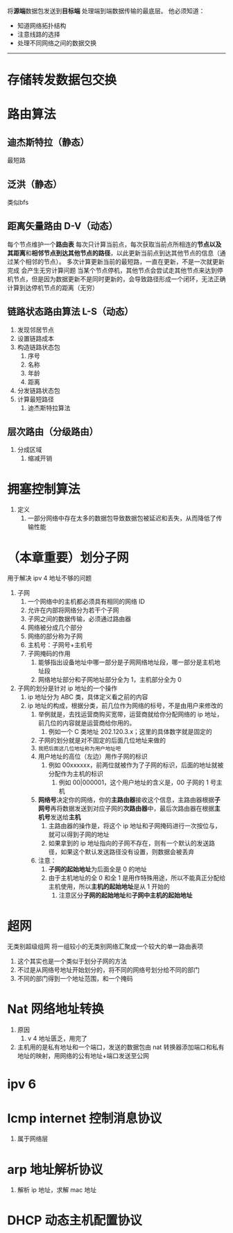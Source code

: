 将**源端**数据包发送到**目标端**
处理端到端数据传输的最底层。
他必须知道：
- 知道网络拓扑结构
- 注意线路的选择
- 处理不同网络之间的数据交换
- ---

# 存储转发数据包交换


# 路由算法
## 迪杰斯特拉（静态）
最短路
## 泛洪（静态）
类似bfs
## 距离矢量路由 D-V（动态）
每个节点维护一个**路由表**
每次只计算当前点，每次获取当前点所相连的**节点以及其距离**和**相邻节点到达其他节点的路径**，以此更新当前点到达其他节点的信息（通过某个相邻的节点）。
多次计算更新当前的最短路，一直在更新，不是一次就更新完成
会产生无穷计算问题
	当某个节点停机，其他节点会尝试走其他节点来达到停机节点，但是因为数据更新不是同时更新的，会导致路径形成一个闭环，无法正确计算到达停机节点的距离（无穷）
## 链路状态路由算法 L-S（动态）
1. 发现邻居节点
2. 设置链路成本
3. 构造链路状态包
	1. 序号
	2. 名称
	3. 年龄
	4. 距离
4. 分发链路状态包
5. 计算最短路径
	1. 迪杰斯特拉算法
## 层次路由（分级路由）
1. 分成区域
	1. 缩减开销



# 拥塞控制算法
1. 定义
	1. 一部分网络中存在太多的数据包导致数据包被延迟和丢失，从而降低了传输性能





# （本章重要）划分子网
用于解决 ipv 4 地址不够的问题
1. 子网
	1. 一个网络中的主机都必须具有相同的网络 ID
	2. 允许在内部将网络分为若干个子网
	3. 子网之间的数据传输，必须通过路由器
	4. 网络被分成几个部分
	5. 网络的部分称为子网
	6. 主机号：子网号+主机号 
	7. 子网掩码的作用
		1. 能够指出设备地址中哪一部分是子网网络地址段，哪一部分是主机地址段
		2. 网络地址部分和子网地址部分全为 1，主机部分全为 0
2. 子网的划分是针对 ip 地址的一个操作
	1. ip 地址分为 ABC 类，具体定义看之前的内容
	2. ip 地址的构成，根据分类，前几位作为网络的标号，不是由用户来修改的
		1. 举例就是，去找运营商购买宽带，运营商就给你分配网络的 ip 地址，前几位的内容就是运营商给你用的。
			1. 例如一个 C 类地址 202.120.3.x；这里的具体数字就是固定的
		2. 子网的划分就是对不固定的后面几位地址来做的
		3. `我把后面这几位地址称为用户地址吧`
		4. 用户地址的高位（左边）用作子网的标识
			1. 例如 00xxxxxx，前两位就被作为了子网的标识，后面的地址就被分配作为主机的标识
				1. 例如 00|000001，这个用户地址的含义是，00 子网的 1 号主机
		5. **网络号**决定你的网络，你的**主路由器**接收这个信息，主路由器根据**子网号**再将数据发送到对应子网的**次路由器**中，最后次路由器在根据**主机号**发送给**主机**
			1. 主路由器的操作是，将这个 ip 地址和子网掩码进行一次按位与，就可以得到子网的地址
			2. 如果拿到的 ip 地址指向的子网不存在，则有一个默认的发送路径，如果这个默认发送路径没有设置，则数据会被丢弃
		6. 注意：
			1. **子网的起始地址**为后面全是 0 的地址
			2. 由于主机地址的全 0 和全 1 是用作特殊用途，所以不能真正分配给主机使用，所以**主机的起始地址**是从 1 开始的 
				1. 注意区分**子网的起始地址**和**子网中主机的起始地址**


# 超网
无类别超级组网
将一组较小的无类别网络汇聚成一个较大的单一路由表项
1. 这个其实也是一个类似于划分子网的方法
2. 不过是从网络号地址开始划分的，将不同的网络号划分给不同的部门
3. 不同的部门得到一个地址范围，和一个掩码


# Nat 网络地址转换
1. 原因
	1. v 4 地址匮乏，用完了
2. 主机用的是私有地址和一个端口，发送的数据包由 nat 转换器添加端口和私有地址的映射，用网络的公有地址+端口发送至公网


# ipv 6


# Icmp internet 控制消息协议
1. 属于网络层
# arp 地址解析协议
1. 解析 ip 地址，求解 mac 地址
# DHCP 动态主机配置协议

